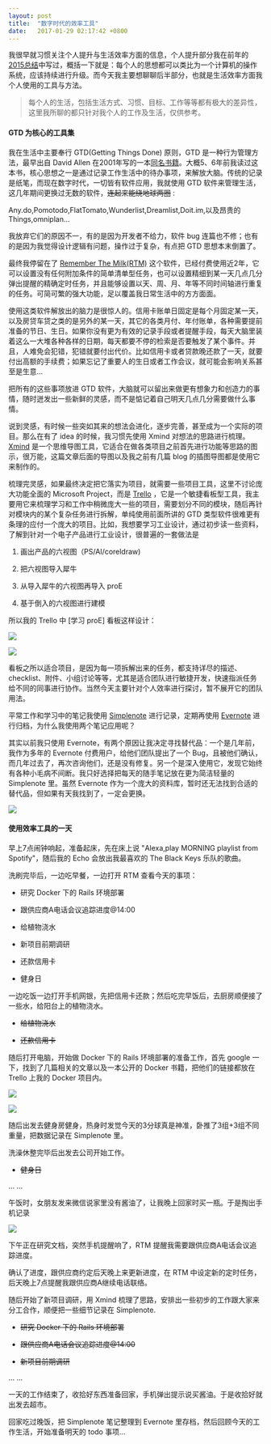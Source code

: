 ```yaml
---
layout: post
title:  "数字时代的效率工具"
date:   2017-01-29 02:17:42 +0800
---
```

我很早就习惯关注个人提升与生活效率方面的信息，个人提升部分我在前年的[2015总结](https://huntersnk.com/20160131/)中写过，概括一下就是：每个人的思想都可以类比为一个计算机的操作系统，应该持续进行升级。而今天我主要想聊聊后半部分，也就是生活效率方面我个人使用的工具与方法。



> 每个人的生活，包括生活方式、习惯、目标、工作等等都有极大的差异性，这里我所聊的都只针对我个人的工作及生活，仅供参考。



#### GTD 为核心的工具集

我在生活中主要奉行 GTD(Getting Things Done) 原则，GTD 是一种行为管理方法，最早出自 David Allen 在2001年写的一本[同名书籍](https://www.amazon.com/Getting-Things-Done-Stress-Free-Productivity/dp/0143126563/ref=sr_1_1?ie=UTF8&qid=1486222845&sr=8-1&keywords=Getting+Things+Done)。大概5、6年前我读过这本书，核心思想之一是通过记录工作生活中的待办事项，来解放大脑。传统的记录是纸笔，而现在数字时代，一切皆有软件应用，我就使用 GTD 软件来管理生活，这几年期间更换过无数的软件，~~连起来能绕地球两圈~~ :

Any.do,Pomotodo,FlatTomato,Wunderlist,Dreamlist,Doit.im,以及昂贵的 Things,omniplan...

我放弃它们的原因不一，有的是因为开发者不给力，软件 bug 连篇也不修；也有的是因为我觉得设计逻辑有问题，操作过于复杂，有点把 GTD 思想本末倒置了。

最终我停留在了 [Remember The Milk(RTM)](https://www.rememberthemilk.com/) 这个软件，已经付费使用近2年，它可以设置没有任何附加条件的简单清单型任务，也可以设置精细到某一天几点几分弹出提醒的精确定时任务，并且能够设置以天、周、月、年等不同时间轴进行重复的任务。可简可繁的强大功能，足以覆盖我日常生活中的方方面面。

使用这类软件解放出的脑力是很惊人的。信用卡账单日固定是每个月固定某一天，以及房贷车贷之类的是另外的某一天，其它的各类月付、年付账单，各种需要提前准备的节日、生日。如果你没有更为有效的记录手段或者提醒手段，每天大脑里装着这么一大堆各种各样的日期，每天都要不停的检索是否要触发了某个事件。并且，人难免会犯错，犯错就要付出代价。比如信用卡或者贷款晚还款了一天，就要付出高额的手续费；如果忘记了重要人的生日或者工作会议，就可能会影响关系甚至是生意...

把所有的这些事项放进 GTD 软件，大脑就可以留出来做更有想象力和创造力的事情，随时迸发出一些新鲜的灵感，而不是惦记着自己明天几点几分需要做什么事情。



说到灵感，有时候一些突如其来的想法会进化，逐步完善，甚至成为一个实际的项目。那么在有了 idea 的时候，我习惯先使用 Xmind 对想法的思路进行梳理。[Xmind](http://www.xmind.net/) 是一个思维导图工具，它适合在做各类项目之前首先进行功能等思路的图示，很万能，这篇文章后面的导图以及我之前有几篇 blog 的插图导图都是使用它来制作的。



梳理完灵感，如果最终决定把它落实为项目，就需要一些项目工具，这里不讨论庞大功能全面的 Microsoft Project，而是 [Trello](https://trello.com/) ，它是一个敏捷看板型工具，我主要用它来梳理学习和工作中稍微庞大一些的项目，需要划分不同的模块，随后再针对模块内的某个复杂任务进行拆解，单纯使用前面所讲的 GTD 类型软件很难更有条理的应付一个庞大的项目。比如，我想要学习工业设计，通过初步读一些资料，了解到针对一个电子产品进行工业设计，很普遍的一套做法是



1. 画出产品的六视图（PS/AI/coreldraw)

2. 把六视图导入犀牛

3. 从导入犀牛的六视图再导入 proE

4. 基于倒入的六视图进行建模



所以我的 Trello 中 [学习 proE] 看板这样设计：



![](https://dn-huntersnk.qbox.me/blog/2017/2017012901.png)



![](https://dn-huntersnk.qbox.me/blog/2017/2017012902.png)



看板之所以适合项目，是因为每一项拆解出来的任务，都支持详尽的描述、checklist、附件、小组讨论等等，尤其是适合团队进行敏捷开发，快速指派任务给不同的同事进行协作。当然今天主要针对个人效率进行探讨，暂不展开它的团队用法。



平常工作和学习中的笔记我使用 [Simplenote](https://simplenote.com/) 进行记录，定期再使用 [Evernote](https://evernote.com/) 进行归档，为什么我使用两个笔记应用呢？

其实以前我只使用 Evernote，有两个原因让我决定寻找替代品：一个是几年前，我作为多年的 Evernote 付费用户，给他们团队提出了一个 Bug，且被他们确认，而几年过去了，再次咨询他们，还是没有修复。另一个是深入使用它，发现它始终有各种小毛病不间断。我只好选择把每天的随手笔记放在更为简洁轻量的 Simplenote 里。虽然 Evernote 作为一个庞大的资料库，暂时还无法找到合适的替代品，但如果有天我找到了，一定会更换。



![](https://dn-huntersnk.qbox.me/blog/2017/2017012903.png)



#### 使用效率工具的一天

早上7点闹钟响起，准备起床，先在床上说 "Alexa,play MORNING playlist from Spotify"，随后我的 Echo 会放出我最喜欢的 The Black Keys 乐队的歌曲。

洗刷完毕后，一边吃早餐，一边打开 RTM 查看今天的事项：



* 研究 Docker 下的 Rails 环境部署

* 跟供应商A电话会议追踪进度@14:00

* 给植物浇水

* 新项目前期调研

* 还款信用卡

* 健身日



一边吃饭一边打开手机网银，先把信用卡还款；然后吃完早饭后，去厨房顺便接了一些水，给阳台上的植物浇水。



* ~~给植物浇水~~

* ~~还款信用卡~~



随后打开电脑，开始做 Docker 下的 Rails 环境部署的准备工作，首先 google 一下，找到了几篇相关的文章以及一本公开的 Docker 书籍，把他们的链接都放在 Trello 上我的 Docker 项目内。



![](https://dn-huntersnk.qbox.me/blog/2017/2017012904.png)



![](https://dn-huntersnk.qbox.me/blog/2017/2017012905.png)





随后出发去健身房健身，热身时发觉今天的3分球真是神准，卧推了3组+3组不同重量，把数据记录在 Simplenote 里。

洗澡休整完毕后出发去公司开始工作。



* ~~健身日~~



... ...



午饭时，女朋友发来微信说家里没有酱油了，让我晚上回家时买一瓶。于是掏出手机记录



![](https://dn-huntersnk.qbox.me/blog/2017/2017012906.jpg)





下午正在研究文档，突然手机提醒响了，RTM 提醒我需要跟供应商A电话会议追踪进度。



确认了进度，跟供应商约定后天晚上来更新进度，在 RTM 中设定新的定时任务，后天晚上7点提醒我跟供应商A继续电话联络。



随后开始了新项目调研，用 Xmind 梳理了思路，安排出一些初步的工作跟大家来分工合作，顺便把一些细节记录在 Simplenote.



* ~~研究 Docker 下的 Rails 环境部署~~

* ~~跟供应商A电话会议追踪进度@14:00~~

* ~~新项目前期调研~~

... ...



一天的工作结束了，收拾好东西准备回家，手机弹出提示说买酱油。于是收拾好就出发去超市。

回家吃过晚饭，把 Simplenote 笔记整理到 Evernote 里存档，然后回顾今天的工作生活，开始准备明天的 todo 事项...<br><br><br>